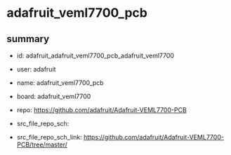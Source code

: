 # adafruit_veml7700_pcb
 
## summary 
* id: adafruit_adafruit_veml7700_pcb_adafruit_veml7700
* user: adafruit
* name: adafruit_veml7700_pcb
* board: adafruit_veml7700
* repo: https://github.com/adafruit/Adafruit-VEML7700-PCB



* src_file_repo_sch: 
* src_file_repo_sch_link: https://github.com/adafruit/Adafruit-VEML7700-PCB/tree/master/






